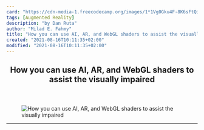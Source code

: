 ```yaml
---
card: "https://cdn-media-1.freecodecamp.org/images/1*1Vg0Gku4F-8K6sFtQiOZFQ.png"
tags: [Augmented Reality]
description: "by Dan Ruta"
author: "Milad E. Fahmy"
title: "How you can use AI, AR, and WebGL shaders to assist the visually impaired"
created: "2021-08-16T10:11:35+02:00"
modified: "2021-08-16T10:11:35+02:00"
---
```

<div class="site-wrapper">
<main id="site-main" class="site-main outer">
<div class="inner">
<article class="post-full post tag-augmented-reality tag-web-development tag-javascript tag-accessibility tag-machine-learning ">
<header class="post-full-header">
<h1 class="post-full-title">How you can use AI, AR, and WebGL shaders to assist the visually impaired</h1>
</header>
<figure class="post-full-image">
<picture>
<source media="(max-width: 700px)" sizes="1px" srcset="data:image/gif;base64,R0lGODlhAQABAIAAAAAAAP///yH5BAEAAAAALAAAAAABAAEAAAIBRAA7 1w">
<source media="(min-width: 701px)" sizes="(max-width: 800px) 400px,
(max-width: 1170px) 700px,
1400px" srcset="https://cdn-media-1.freecodecamp.org/images/1*1Vg0Gku4F-8K6sFtQiOZFQ.png 300w,
https://cdn-media-1.freecodecamp.org/images/1*1Vg0Gku4F-8K6sFtQiOZFQ.png 600w,
https://cdn-media-1.freecodecamp.org/images/1*1Vg0Gku4F-8K6sFtQiOZFQ.png 1000w,
https://cdn-media-1.freecodecamp.org/images/1*1Vg0Gku4F-8K6sFtQiOZFQ.png 2000w">
<img onerror="this.style.display='none'" src="https://cdn-media-1.freecodecamp.org/images/1*1Vg0Gku4F-8K6sFtQiOZFQ.png" alt="How you can use AI, AR, and WebGL shaders to assist the visually impaired">
</picture>
</figure>
<section class="post-full-content">
<div class="post-content medium-migrated-article">
</div>
<hr>
</section>
</article>
</div>
</main>
</div>
<!-- Google Tag Manager (noscript) -->
<!-- End Google Tag Manager (noscript) -->
